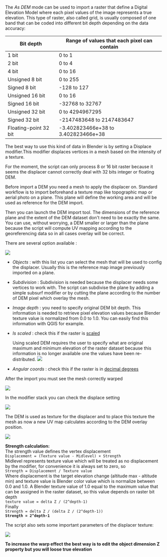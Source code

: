 The *As DEM* mode can be used to import a raster that define a Digital Elevation Model where each pixel values of the image represents a true elevation. This type of raster, also called grid, is usually composed of one band that can be coded into different bit depth depending on the data accuracy:

Bit depth             |   Range of values that each pixel can contain
----------------------|-----------------------------------
1 bit                 |   0 to 1
2 bit                 |   0 to 4
4 bit                 |   0 to 16
Unsigned 8 bit        |   0 to 255
Signed 8 bit          |   -128 to 127
Unsigned 16 bit       |   0 to 16
Signed 16 bit         |   -32768 to 32767
Unsigned 32 bit       |   0 to 4294967295
Signed 32 bit         |   -2147483648 to 2147483647
Floating-point 32 bit |   -3.402823466e+38 to 3.402823466e+38

The best way to use this kind of data in Blender is by setting a Displace modifier.This modifier displaces vertices in a mesh based on the intensity of a texture.

For the moment, the script can only process 8 or 16 bit raster because it seems the displacer cannot correctly deal with 32 bits integer or floating DEM.

Before import a DEM you need a mesh to apply the displacer on. Standard workflow is to import beforehand a texture map like topographic map or aerial photo on a plane. This plane will define the working area and will be used as reference for the DEM import.

Then you can launch the DEM import tool. The dimensions of the reference plane and the extent of the DEM dataset don't need to be exactly the same. You can use, without worrying, a DEM smaller or larger than the plane because the script will compute UV mapping according to the georeferencing data so in all cases overlay will be correct.

There are several option available :

![](https://github.com/domlysz/BlenderGIS/raw/master/images/georaster_Mode_As_DEM.jpeg)

* *Objects* : with this list you can select the mesh that will be used to config the displacer. Usually this is the reference map image previously imported on a plane.

* *Subdivision* : Subdivision is needed because the displacer needs some vertices to work with. The script can subdivise the plane by adding a simple subsurf modifier or by cutting the plane according to the number of DEM pixel which overlay the mesh.

* *Image depth* : you need to specify original DEM bit depth. This information is needed to retrieve pixel elevation values because Blender texture value is normalized from 0.0 to 1.0. You can easily find this  information with QGIS for example.

* *Is scaled* : check this if the raster is [scaled](https://github.com/domlysz/BlenderGIS/wiki/3.4-Scale-DEM-dataset)

    Using scaled DEM requires the user to specify what are original maximum and minimum elevation of the raster dataset because this information is no longer available one the values have been re-distributed.
![](https://github.com/domlysz/BlenderGIS/raw/master/images/georaster_Mode_As_DEM_Is_Scaled.jpeg)

* *Angular coords* : check this if the raster is in [decimal degrees](https://github.com/domlysz/BlenderGIS/wiki/1.3-Working-in-decimal-degrees)

After the import you must see the mesh correctly warped

![](https://github.com/domlysz/BlenderGIS/raw/master/images/georaster_DEM_result.jpeg)

In the modifier stack you can check the displace setting

![](https://github.com/domlysz/BlenderGIS/raw/master/images/georaster_Displacer_Settings.jpeg)

The DEM is used as texture for the displacer and to place this texture the mesh as now a new UV map calculates according to the DEM overlay position.

![](https://github.com/domlysz/BlenderGIS/raw/master/images/georaster_Mesh_UVmap.jpeg)

**Strength calculation:**   
The strength value defines the vertex displacement  
`Displacement = (Texture value - Midlevel) × Strength`  
Midlevel represents texture value which will be treated as no displacement by the modifier, for convenience it is always set to zero, so  
`Strength = Displacement / Texture value`  
Where displacement is the target elevation change (altitude max - altitude min) and texture value is Blender color value which is normalize between 0.0 and 1.0. A Blender texture value of 1.0 equal to the maximum value that can be assigned in the raster dataset, so this value depends on raster bit depth  
`texture value = delta Z / (2^depth-1)`  
Finally  
`Strength = delta Z / (delta Z / (2^depth-1))`  
**`Strength = 2^depth-1`**

The script also sets some important parameters of the displacer texture:

![](https://github.com/domlysz/BlenderGIS/raw/master/images/georaster_Displacer_texture_Settings.jpeg)

**To increase the warp effect the best way is to edit the object dimension Z property but you will loose true elevation**